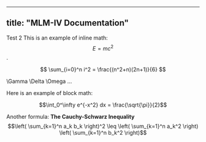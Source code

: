 
---
title: "MLM-IV Documentation"
---
Test 2
This is an example of inline math: $$E=mc^2$$.

$$ \sum_{i=0}^n i^2 = \frac{(n^2+n)(2n+1)}{6} $$

\Gamma \Delta \Omega …

Here is an example of block math:

$$\int_0^\infty e^{-x^2} dx = \frac{\sqrt{\pi}}{2}$$

Another formula:
**The Cauchy-Schwarz Inequality**
$$\left( \sum_{k=1}^n a_k b_k \right)^2 \leq \left( \sum_{k=1}^n a_k^2 \right) \left( \sum_{k=1}^n b_k^2 \right)$$




